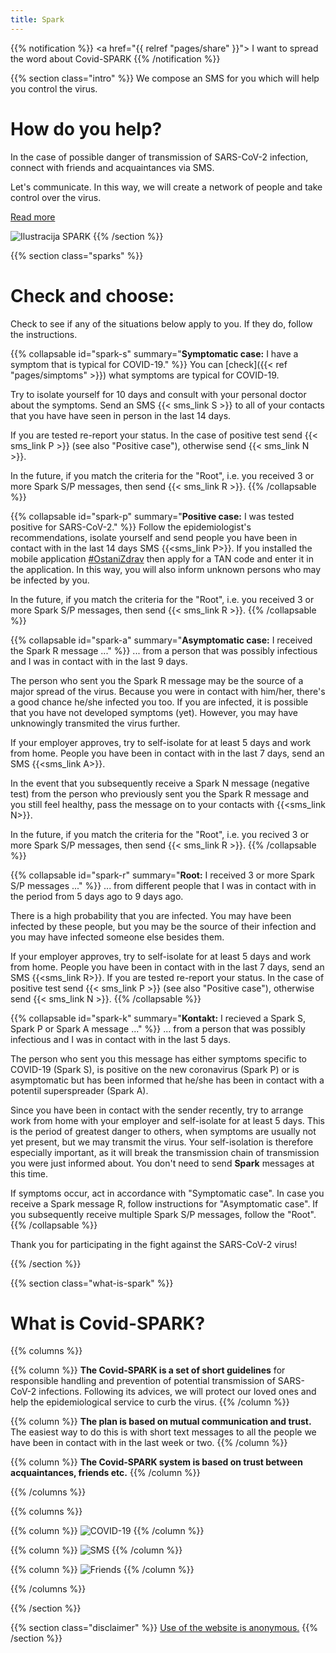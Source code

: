 ```yaml
---
title: Spark
---
```

{{% notification %}}
<a href="{{ relref "pages/share" }}"><i class="fas fa-envelope"></i> I want to spread the word about Covid-SPARK <i class="fas fa-envelope"></i></a>
{{% /notification %}}

{{% section class="intro" %}}
We compose an SMS for you which will help you control the virus.

# How do you help?

In the case of possible danger of transmission of SARS-CoV-2 infection, connect with friends and acquaintances via SMS.

Let's communicate. In this way, we will create a network of people and take control over the virus.

[Read more](https://medium.com/sledilnik/spark-prekinimo-verige-prenosov-9c2008e357cc)

<img src="/img/spark-illustration.png" alt="Ilustracija SPARK">
{{% /section %}}

{{% section class="sparks" %}}
# Check and choose:

Check to see if any of the situations below apply to you. If they do, follow the instructions.

{{% collapsable id="spark-s" summary="**Symptomatic case:** I have a symptom that is typical for COVID-19." %}}
You can [check]({{< ref "pages/simptoms" >}}) what symptoms are typical for COVID-19.

Try to isolate yourself for 10 days and consult with your personal doctor about the symptoms. Send an SMS {{< sms_link S >}} to all of your contacts that you have 
have seen in person in the last 14 days.

If you are tested re-report your status. In the case of positive test send {{< sms_link P >}}
(see also "Positive case"), otherwise send {{< sms_link N >}}.

In the future, if you match the criteria for the "Root", i.e. you received 3 or more Spark S/P messages, then send {{< sms_link R >}}.
{{% /collapsable %}}

{{% collapsable id="spark-p" summary="**Positive case:** I was tested positive for SARS-CoV-2." %}}
Follow the epidemiologist's recommendations, isolate yourself and send people you have been in contact with in the last 14 days
SMS {{<sms_link P>}}.
If you installed the mobile application [#OstaniZdrav](https://www.gov.si/teme/koronavirus-sars-cov-2/mobilna-aplikacija-ostanizdrav/)
then apply for a TAN code and enter it in the application. In this way, you will also inform unknown persons who may be infected by you.

In the future, if you match the criteria for the "Root", i.e. you received 3 or more Spark S/P messages, then send {{< sms_link R >}}.
{{% /collapsable %}}

{{% collapsable id="spark-a" summary="**Asymptomatic case:** I received the Spark R message ..." %}}
... from a person that was possibly infectious and I was in contact with in the last 9 days.

The person who sent you the Spark R message may be the source of a major spread of the virus. Because you were in contact with him/her,
there's a good chance he/she infected you too. If you are infected, it is possible that you have not developed symptoms (yet). 
However, you may have unknowingly transmited the virus further.

If your employer approves, try to self-isolate for at least 5 days and work from home. People you have been in
contact with in the last 7 days, send an SMS {{<sms_link A>}}. 

In the event that you subsequently receive a Spark N message (negative test) 
from the person who previously sent you the Spark R message and you still feel healthy, 
pass the message on to your contacts with {{<sms_link N>}}.

In the future, if you match the criteria for the "Root", i.e. you recived 3 or more Spark S/P messages, then send {{< sms_link R >}}.
{{% /collapsable %}}


{{% collapsable id="spark-r" summary="**Root:** I received 3 or more Spark S/P messages ..." %}}
... from different people that I was in contact with in the period from 5 days ago to 9 days ago.

There is a high probability that you are infected. You may have been infected by these people, but you may be the source of their
infection and you may have infected someone else besides them.

If your employer approves, try to self-isolate for at least 5 days and work from home. People you have been in
contact with in the last 7 days, send an SMS {{<sms_link R>}}. 
If you are tested re-report your status. In the case of positive test send {{< sms_link P >}}
(see also "Positive case"), otherwise send {{< sms_link N >}}.
{{% /collapsable %}}

{{% collapsable id="spark-k" summary="**Kontakt:** I recieved a Spark S, Spark P or Spark A message ..." %}}
... from a person that was possibly infectious and I was in contact with in the last 5 days.

The person who sent you this message has either symptoms specific to COVID-19 (Spark S), is positive on the new
coronavirus (Spark P) or is asymptomatic but has been informed that he/she has been in contact with a potentil
superspreader (Spark A).

Since you have been in contact with the sender recently, try to arrange work from home with your employer and self-isolate for at least 5 days. 
This is the period of greatest danger to others, when symptoms are usually not yet present, but we may transmit the virus. 
Your self-isolation is therefore especially important, as it will break the transmission chain of transmission you were just informed about. 
You don't need to send **Spark** messages at this time.

If symptoms occur, act in accordance with "Symptomatic case". In case you receive a Spark message
R, follow instructions for "Asymptomatic case". If you subsequently receive multiple Spark S/P messages,
follow the "Root".
{{% /collapsable %}}

<div class="thanks">
    <p>Thank you for participating in the fight against the SARS-CoV-2 virus!</p>
</div>

{{% /section %}}

{{% section class="what-is-spark" %}}
# What is Covid-SPARK?
{{% columns %}}

{{% column %}}
**The Covid-SPARK is a set of short guidelines** for responsible handling and prevention of potential transmission of SARS-CoV-2 infections.
Following its advices, we will protect our loved ones and help the epidemiological service to curb the virus.
{{% /column %}}

{{% column %}}
**The plan is based on mutual communication and trust.** The easiest way to do this is with short 
text messages to all the people we have been in contact with in the last week or two.
{{% /column %}}

{{% column %}}
**The Covid-SPARK system is based on trust between acquaintances, friends etc.**
{{% /column %}}

{{% /columns %}}

{{% columns %}}

{{% column %}}
<img src="/img/covid.png" alt="COVID-19">
{{% /column %}}

{{% column %}}
<img class="sms" src="/img/sms.png" alt="SMS">
{{% /column %}}

{{% column %}}
<img src="/img/friends.png" alt="Friends">
{{% /column %}}

{{% /columns %}}

{{% /section %}}

{{% section class="disclaimer" %}}
[Use of the website is anonymous.]()
{{% /section %}}